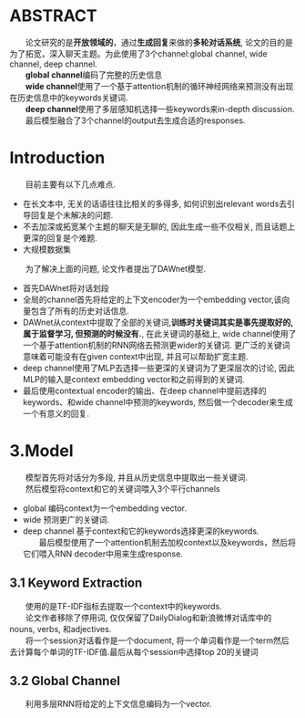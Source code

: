 # ABSTRACT
&emsp;&emsp;论文研究的是**开放领域的**，通过**生成回复**来做的**多轮对话系统**, 论文的目的是为了拓宽，深入聊天主题。为此使用了3个channel:global channel, wide channel, deep channel.  
&emsp;&emsp;**global channel**编码了完整的历史信息  
&emsp;&emsp;**wide channel**使用了一个基于attention机制的循环神经网络来预测没有出现在历史信息中的keywords关键词.  
&emsp;&emsp;**deep channel**使用了多层感知机选择一些keywords来in-depth discussion.  
&emsp;&emsp;最后模型融合了3个channel的output去生成合适的responses.  

# Introduction

&emsp;&emsp;目前主要有以下几点难点.  
- 在长文本中, 无关的话语往往比相关的多得多, 如何识别出relevant words去引导回复是个未解决的问题.  
- 不去加深或拓宽某个主题的聊天是无聊的, 因此生成一些不仅相关, 而且话题上更深的回复是个难题.  
- 大规模数据集  

&emsp;&emsp;为了解决上面的问题, 论文作者提出了DAWnet模型.  
- 首先DAWnet将对话划段  
- 全局的channel首先将给定的上下文encoder为一个embedding vector,该向量包含了所有的历史对话信息.  
- DAWnet从context中提取了全部的关键词,**训练时关键词其实是事先提取好的, 属于监督学习, 但预测的时候没有.**, 在此关键词的基础上, wide channel使用了一个基于attention机制的RNN网络去预测更wider的关键词. 更广泛的关键词意味着可能没有在given context中出现, 并且可以帮助扩宽主题.  
- deep channel使用了MLP去选择一些更深的关键词为了更深层次的讨论, 因此MLP的输入是context embedding vector和之前得到的关键词.  
- 最后使用contextual encoder的输出、在deep channel中提前选择的keywords、和wide channel中预测的keywords, 然后做一个decoder来生成一个有意义的回复.  

# 3.Model
&emsp;&emsp;模型首先将对话分为多段, 并且从历史信息中提取出一些关键词.  
&emsp;&emsp;然后模型将context和它的关键词喂入3个平行channels  
- global 编码context为一个embedding vector.  
- wide 预测更广的关键词.  
- deep channel 基于context和它的keywords选择更深的keywords.  
&emsp;&emsp;最后模型使用了一个attention机制去加权context以及keywords，然后将它们喂入RNN decoder中用来生成response.  

## 3.1 Keyword Extraction
&emsp;&emsp;使用的是TF-IDF指标去提取一个context中的keywords.  
&emsp;&emsp;论文作者移除了停用词, 仅仅保留了DailyDialog和新浪微博对话库中的nouns, verbs, 和adjectives.  
&emsp;&emsp;将一个session对话看作是一个document, 将一个单词看作是一个term然后去计算每个单词的TF-IDF值.最后从每个session中选择top 20的关键词  

## 3.2 Global Channel
&emsp;&emsp;利用多层RNN将给定的上下文信息编码为一个vector.  




